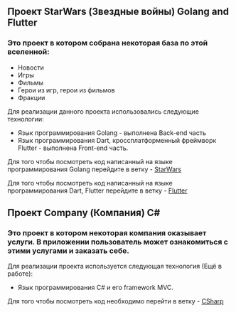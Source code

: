 ## Проект StarWars (Звездные войны) Golang and Flutter
### Это проект в котором собрана некоторая база по этой вселенной:
*   Новости   
*   Игры
*   Фильмы
*   Герои из игр, герои из фильмов
*   Фракции

Для реализации данного проекта использовались следующие технологии:
*   Язык программирования Golang - выполнена Back-end часть
*   Язык программирования Dart, кроссплатформенный фреймворк Flutter - выполнена Front-end часть.

Для того чтобы посмотреть код написанный на языке программирования Golang перейдите в ветку - [StarWars](https://github.com/GolangLev/StarWars/tree/StarWars)

Для того чтобы посмотреть код написанный на языке программирования Dart, Flutter перейдите в ветку - [Flutter](https://github.com/GolangLev/StarWars/tree/flutter)

## Проект Company (Компания) C# 
### Это проект в котором некоторая компания оказывает услуги. В приложении пользователь может ознакомиться с этими услугами и заказать себе.

Для реализации проекта используется следующая технология (Ещё в работе):
* Язык программирования C# и его framework MVC.

Для того чтобы посмотреть код необходимо перейти в ветку - [CSharp](https://github.com/GolangLev/StarWars/tree/CSharp)
